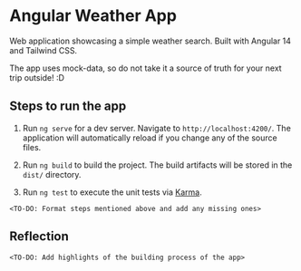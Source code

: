 # Angular Weather App

Web application showcasing a simple weather search. Built with Angular 14 and Tailwind CSS.

The app uses mock-data, so do not take it a source of truth for your next trip outside! :D


## Steps to run the app

1. Run `ng serve` for a dev server. Navigate to `http://localhost:4200/`. The application will automatically reload if you change any of the source files.

2. Run `ng build` to build the project. The build artifacts will be stored in the `dist/` directory.

3. Run `ng test` to execute the unit tests via [Karma](https://karma-runner.github.io).

`<TO-DO: Format steps mentioned above and add any missing ones>`


## Reflection

`<TO-DO: Add highlights of the building process of the app>`